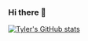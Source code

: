### Hi there 👋

<!--
**Tyler-Hilbert/Tyler-Hilbert** is a ✨ _special_ ✨ repository because its `README.md` (this file) appears on your GitHub profile.

Here are some ideas to get you started:

- 🔭 I’m currently working on ...
- 🌱 I’m currently learning ...
- 👯 I’m looking to collaborate on ...
- 🤔 I’m looking for help with ...
- 💬 Ask me about ...
- 📫 How to reach me: ...
- 😄 Pronouns: ...
- ⚡ Fun fact: ...
-->

[![Tyler's GitHub stats](https://github-readme-stats.vercel.app/api?username=tyler-hilbert&count_private=true)](https://github.com/tyler-hilbert)
